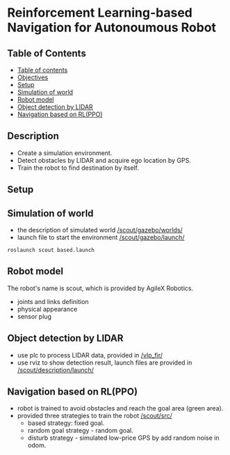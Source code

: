 # Reinforcement Learning-based Navigation for Autonoumous Robot

## Table of Contents  
- [Table of contents](#table-of-contents)  
- [Objectives](#objectives)  
- [Setup](#setup)  
- [Simulation of world](#simulation-of-world)  
- [Robot model](#robot-model)  
- [Object detection by LIDAR](#object-detection-by-LIDAR)  
- [Navigation based on RL(PPO)](#navigation-based-on-RL(PPO))  

## Description  
- Create a simulation environment.
- Detect obstacles by LIDAR and acquire ego location by GPS.
- Train the robot to find destination by itself.

## Setup  

## Simulation of world  
- the description of simulated world [/scout/gazebo/worlds/](./scout/gazebo/worlds/)  
- launch file to start the environment [/scout/gazebo/launch/](./scout/gazebo/launch/)  
```
roslaunch scout based.launch
```

## Robot model
The robot's name is scout, which is provided by AgileX Robotics.  
   - joints and links definition  
   - physical appearance  
   - sensor plug  

## Object detection by LIDAR  
- use plc to process LIDAR data, provided in [/vlp_fir/](./vlp_fir/)  
- use rviz to show detection result, launch files are provided in [/scout/description/launch/](./scout/description/launch/)  

## Navigation based on RL(PPO)  
- robot is trained to avoid obstacles and reach the goal area (green area).  
- provided three strategies to train the robot [/scout/src/](./scout/src/)   
   - based strategy: fixed goal.  
   - random goal strategy - random goal.  
   - disturb strategy - simulated low-price GPS by add random noise in odom.
